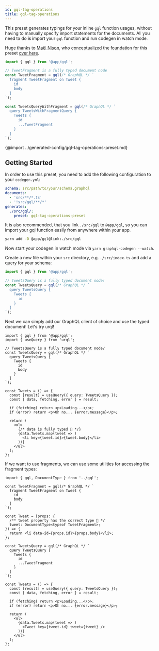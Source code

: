 ```yaml
---
id: gql-tag-operations
title: gql-tag-operations
---
```


This preset generates typings for your inline `gql` function usages, without having to manually specify import statements for the documents. All you need to do is import your `gql` function and run codegen in watch mode.

Huge thanks to [Maël Nison](https://github.com/arcanis), who conceptualized the foundation for this preset [over here](https://github.com/arcanis/graphql-typescript-integration).

```ts
import { gql } from '@app/gql';

// TweetFragment is a fully typed document node
const TweetFragment = gql(/* GraphQL */ `
  fragment TweetFragment on Tweet {
    id
    body
  }
`);

const TweetsQueryWithFragment = gql(/* GraphQL */ `
  query TweetsWithFragmentQuery {
    Tweets {
      id
      ...TweetFragment
    }
  }
`);
```

{@import ../generated-config/gql-tag-operations-preset.md}

## Getting Started

In order to use this preset, you need to add the following configuration to your `codegen.yml`:

```yml
schema: src/path/to/your/schema.graphql
documents:
  - 'src/**/*.ts'
  - '!src/gql/**/*'
generates:
  ./src/gql/:
    preset: gql-tag-operations-preset
```

It is also recommended, that you link `./src/gql` to `@app/gql`, so you can import your gql function easily from anywhere within your app.

```bash
yarn add -D @app/gql@link:./src/gql
```

Now start your codegen in watch mode via `yarn graphql-codegen --watch`.

Create a new file within your `src` directory, e.g. `./src/index.ts` and add a query for your schema:

```ts
import { gql } from '@app/gql';

// TweetsQuery is a fully typed document node!
const TweetsQuery = gql(/* GraphQL */ `
  query TweetsQuery {
    Tweets {
      id
    }
  }
`);
```

Next we can simply add our GraphQL client of choice and use the typed document! Let's try urql!

```tsx
import { gql } from '@app/gql';
import { useQuery } from 'urql';

// TweetsQuery is a fully typed document node/
const TweetsQuery = gql(/* GraphQL */ `
  query TweetsQuery {
    Tweets {
      id
      body
    }
  }
`);

const Tweets = () => {
  const [result] = useQuery({ query: TweetsQuery });
  const { data, fetching, error } = result;

  if (fetching) return <p>Loading...</p>;
  if (error) return <p>Oh no... {error.message}</p>;

  return (
    <ul>
      {/* data is fully typed 🎉 */}
      {data.Tweets.map(tweet => (
        <li key={tweet.id}>{tweet.body}</li>
      ))}
    </ul>
  );
};
```

If we want to use fragments, we can use some utilities for accessing the fragment types:

```tsx
import { gql, DocumentType } from '../gql';

const TweetFragment = gql(/* GraphQL */ `
  fragment TweetFragment on Tweet {
    id
    body
  }
`);

const Tweet = (props: {
  /** tweet property has the correct type 🎉 */
  tweet: DocumentType<typeof TweetFragment>;
}) => {
  return <li data-id={props.id}>{props.body}</li>;
};

const TweetsQuery = gql(/* GraphQL */ `
  query TweetsQuery {
    Tweets {
      id
      ...TweetFragment
    }
  }
`);

const Tweets = () => {
  const [result] = useQuery({ query: TweetsQuery });
  const { data, fetching, error } = result;

  if (fetching) return <p>Loading...</p>;
  if (error) return <p>Oh no... {error.message}</p>;

  return (
    <ul>
      {data.Tweets.map(tweet => (
        <Tweet key={tweet.id} tweet={tweet} />
      ))}
    </ul>
  );
};
```
